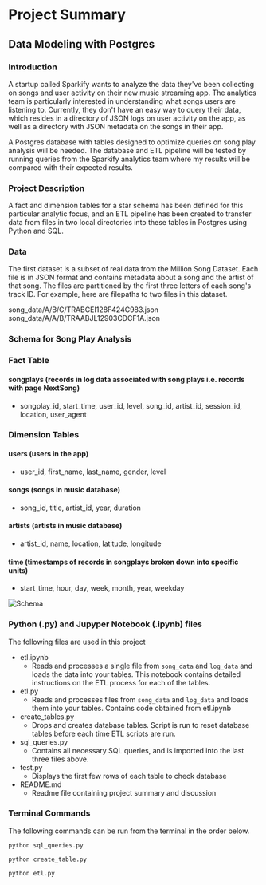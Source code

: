 # Project Summary

## Data Modeling with Postgres
### Introduction
A startup called Sparkify wants to analyze the data they've been collecting on songs and user activity on their new music streaming app. The analytics team is particularly interested in understanding what songs users are listening to. Currently, they don't have an easy way to query their data, which resides in a directory of JSON logs on user activity on the app, as well as a directory with JSON metadata on the songs in their app.

A Postgres database with tables designed to optimize queries on song play analysis will be needed. The database and ETL pipeline will be tested by running queries from the Sparkify analytics team where my results will be compared with their expected results.

### Project Description
A fact and dimension tables for a star schema has been defined for this particular analytic focus, and an ETL pipeline has been created to transfer data from files in two local directories into these tables in Postgres using Python and SQL.

### Data
The first dataset is a subset of real data from the Million Song Dataset. Each file is in JSON format and contains metadata about a song and the artist of that song. The files are partitioned by the first three letters of each song's track ID. For example, here are filepaths to two files in this dataset.

song_data/A/B/C/TRABCEI128F424C983.json
song_data/A/A/B/TRAABJL12903CDCF1A.json

### Schema for Song Play Analysis


### Fact Table
#### songplays (records in log data associated with song plays i.e. records with page NextSong)
- songplay_id, start_time, user_id, level, song_id, artist_id, session_id, location, user_agent

### Dimension Tables
#### users (users in the app)
- user_id, first_name, last_name, gender, level

#### songs (songs in music database)
- song_id, title, artist_id, year, duration

#### artists (artists in music database)
- artist_id, name, location, latitude, longitude

#### time (timestamps of records in songplays broken down into specific units)
- start_time, hour, day, week, month, year, weekday

![Schema](https://udacity-reviews-uploads.s3.us-west-2.amazonaws.com/_attachments/38715/1599555988/Song_ERD.png "Star Database Schema")

### Python (.py) and Jupyper Notebook (.ipynb) files
The following files are used in this project

- etl.ipynb
    - Reads and processes a single file from `song_data` and `log_data` and loads the data into your tables. This notebook contains detailed instructions on the ETL process for each of the tables.
- etl.py
    - Reads and processes files from `song_data` and `log_data` and loads them into your tables. Contains code obtained from etl.ipynb
- create_tables.py
    - Drops and creates database tables. Script is run to reset database tables before each time ETL scripts are run.
- sql_queries.py
    - Contains all necessary SQL queries, and is imported into the last three files above.
- test.py
    - Displays the first few rows of each table to check database
- README.md
    - Readme file containing project summary and discussion

### Terminal Commands

The following commands can be run from the terminal in the order below.

`python sql_queries.py`

`python create_table.py`

`python etl.py`



